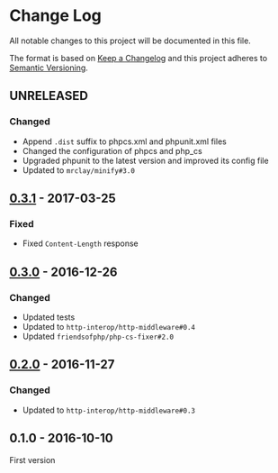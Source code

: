 # Change Log
All notable changes to this project will be documented in this file.

The format is based on [Keep a Changelog](http://keepachangelog.com/) 
and this project adheres to [Semantic Versioning](http://semver.org/).

## UNRELEASED

### Changed

* Append `.dist` suffix to phpcs.xml and phpunit.xml files
* Changed the configuration of phpcs and php_cs
* Upgraded phpunit to the latest version and improved its config file
* Updated to `mrclay/minify#3.0`

## [0.3.1] - 2017-03-25

### Fixed

* Fixed `Content-Length` response

## [0.3.0] - 2016-12-26

### Changed

* Updated tests
* Updated to `http-interop/http-middleware#0.4`
* Updated `friendsofphp/php-cs-fixer#2.0`

## [0.2.0] - 2016-11-27

### Changed

* Updated to `http-interop/http-middleware#0.3`

## 0.1.0 - 2016-10-10

First version

[0.3.1]: https://github.com/middlewares/minifier/compare/v0.3.0...v0.3.1
[0.3.0]: https://github.com/middlewares/minifier/compare/v0.2.0...v0.3.0
[0.2.0]: https://github.com/middlewares/minifier/compare/v0.1.0...v0.2.0
